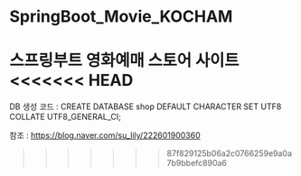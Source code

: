# SpringBoot_Movie_KOCHAM
스프링부트 영화예매 스토어 사이트
<<<<<<< HEAD
=======

DB 생성 코드 : 
CREATE DATABASE shop DEFAULT CHARACTER SET UTF8 COLLATE UTF8_GENERAL_CI;

참조 : 
https://blog.naver.com/su_lily/222601900360
>>>>>>> 87f829125b06a2c0766259e9a0a7b9bbefc890a6
